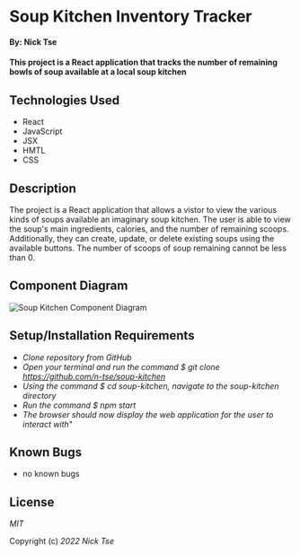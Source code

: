 # Soup Kitchen Inventory Tracker

#### By: Nick Tse

#### This project is a React application that tracks the number of remaining bowls of soup available at a local soup kitchen

## Technologies Used

* React
* JavaScript
* JSX
* HMTL
* CSS

## Description 

The project is a React application that allows a vistor to view the various kinds of soups available an imaginary soup kitchen. The user is able to view the soup's main ingredients, calories, and the number of remaining scoops. Additionally, they can create, update, or delete existing soups using the available buttons. The number of scoops of soup remaining cannot be less than 0.

## Component Diagram
![Soup Kitchen Component Diagram](src/image/SoupKitchenDiagram.drawio.png)

## Setup/Installation Requirements

* _Clone repository from GitHub_
* _Open your terminal and run the command $ git clone https://github.com/n-tse/soup-kitchen_
* _Using the command $ cd soup-kitchen, navigate to the soup-kitchen directory_
* _Run the command $ npm start_
* _The browser should now display the web application for the user to interact with_"

## Known Bugs

* no known bugs

## License

_MIT_

Copyright (c) _2022_ _Nick Tse_